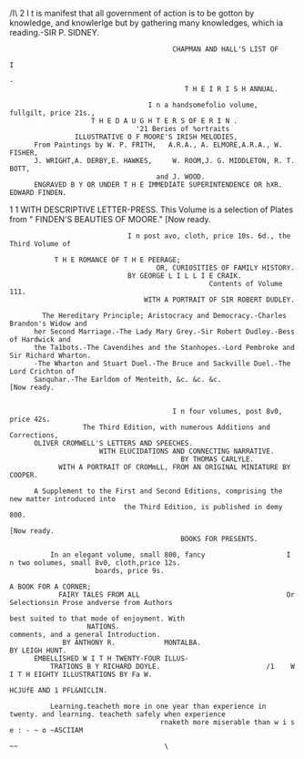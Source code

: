 /I\       2
               I t is manifest that all government of action is to be gotton by knowledge, and knowlerlge but by gathering
                                              many knowledges, which ia reading.-SIR P. SIDNEY.


                                            CHAPMAN AND HALL'S LIST OF
                                                                                                                             I
                                                                                                                      -
                                               T H E I R I S H ANNUAL.

                                      I n a handsomefolio volume, fullgilt, price 21s.,
                        T H E D A U G H T E R S OF E R I N .
                                   '21 Beries of %ortraits
                    ILLUSTRATIVE O F MOORE'S IRISH MELODIES,
          From Paintings by W. P. FRITH,   A.R.A., A. ELMORE,A.R.A., W. FISHER,
          J. WRIGHT,A. DERBY,E. HAWKES,     W. ROOM,J. G. MIDDLETON, R. T. BOTT,
                                        and J. WOOD.
          ENGRAVED B Y OR UNDER T H E IMMEDIATE SUPERINTENDENCE OR hXR. EDWARD FINDEN.

1     1                                  WITH DESCRIPTIVE LETTER-PRESS.
                This Volume is a selection of Plates from                " FINDEN'S
                                                                                 BEAUTIES
                                                                                        OF                  MOORE."
                                                                                                             [Now ready.

                                 I n post avo, cloth, price 10s. 6d., the Third Volume of

               T H E ROMANCE OF T H E PEERAGE;
                                        OR, CURIOSITIES OF FAMILY HISTORY.
                                 BY GEORGE L I L L I E CRAIK.
                                                     Contents of Volume 111.
                                     WITH A PORTRAIT OF SIR ROBERT DUDLEY.

            The Hereditary Principle; Aristocracy and Democracy.-Charles Brandon's Widow and
          her Second Marriage.-The Lady Mary Grey.-Sir Robert Dudley.-Bess of Hardwick and
          the Ta1bots.-The Cavendihes and the Stanhopes.-Lord Pembroke and Sir Richard Wharton.
          -The Wharton and Stuart Duel.-The Bruce and Sackville Duel.-The Lord Crichton of
          Sanquhar.-The Earldom of Menteith, &c. &c. &c.                           [Now ready.


                                            I n four volumes, post 8v0, price 42s.
                      The Third Edition, with numerous Additions and Corrections,
          OLIVER CROMWELL'S LETTERS AND SPEECHES.
                          WITH ELUCIDATIONS AND CONNECTING NARRATIVE.
                                              BY THOMAS CARLYLE.
                WITH A PORTRAIT OF CROMmLL, FROM AN ORIGINAL MINIATURE BY COOPER.

          A Supplement to the First and Second Editions, comprising the new matter introduced into
                                the Third Edition, is published in demy 800.
                                                                                  [Now ready.
                                              BOOKS FOR PRESENTS.

              In an elegant volume, small 800, fancy                    I n two oolumes, small 8v0, cloth,price 12s.
                         boards, price 9s.
                                                                           A BOOK FOR A CORNER;
                FAIRY TALES FROM ALL                                    Or Selectionsin Prose andverse from Authors
                                                                        best suited to that mode of enjoyment. With
                       NATIONS.                                           comments, and a general Introduction.
                 BY ANTHONY R.            MONTALBA.                                   BY LEIGH HUNT.
          EMBELLISHED W I T H TWENTY-FOUR ILLUS-
              TRATIONS B Y RICHARD DOYLE.                          /1    W I T H EIGHTY ILLUSTRATIONS BY Fa W.
                                                                                  HCJUfE AND 1 PFL&NICLIN.

              Learning.teacheth more in one year than experience in twenty. and learning. teacheth safely when experience
                                         rnaketh more miserable than w i s e : - ~ o ~ASCIIAM
                                                                                       ~~                                    \
